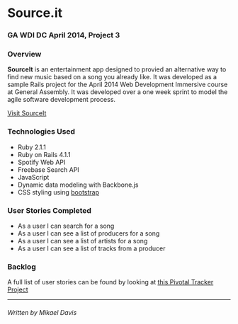 # Source.it

### GA WDI DC April 2014, Project 3

### Overview

**SourceIt** is an entertainment app designed to provied an alternative way to find new music based on a song you already like. It was developed as a sample Rails project for the April 2014 Web Development Immersive course at General Assembly. It was developed over a one week sprint to model the agile software development process.

[Visit SourceIt](http://frozen-wave-5291.herokuapp.com/)

### Technologies Used

* Ruby 2.1.1
* Ruby on Rails 4.1.1
* Spotify Web API
* Freebase Search API
* JavaScript
* Dynamic data modeling with Backbone.js
* CSS styling using [bootstrap](http://getbootstrap.com/)

### User Stories Completed

* As a user I can search for a song
* As a user I can see a list of producers for a song
* As a user I can see a list of artists for a song
* As a user I can see a list of tracks from a producer



### Backlog

A full list of user stories can be found by looking at [this Pivotal Tracker Project](https://www.pivotaltracker.com/s/projects/1120976)

---
###### Written by Mikael Davis
